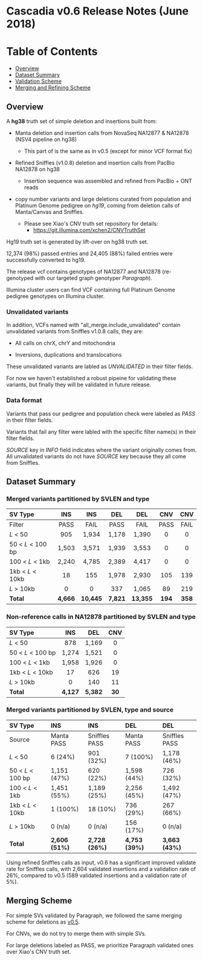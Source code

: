 # Cascadia v0.6 Release Notes (June 2018)

# Table of Contents
- [Overview](#Overview)
- [Dataset Summary](#v06-truthset)
- [Validation Scheme](#validation-scheme)
- [Merging and Refining Scheme](#merging-and-refining-scheme)

## Overview

A **hg38** truth set of simple deletion and insertions built from:
    
- Manta deletion and insertion calls from NovaSeq NA12877 & NA12878 (NSV4 pipeline on hg38)
    - This part of is the same as in v0.5 (except for minor VCF format fix)

- Refined Sniffles (v1.0.8) deletion and insertion calls from PacBio NA12878 on hg38
    - Insertion sequence was assembled and refined from PacBio + ONT reads

- copy number variants and large deletions curated from population and Platinum Genome pedigree on *hg19*, coming from deletion calls of Manta/Canvas and Sniffles.
    - Please see Xiao's CNV truth set repository for details:
        - https://git.illumina.com/xchen2/CNVTruthSet

Hg19 truth set is generated by lift-over on hg38 truth set.

12,374 (98%) passed entries and 24,405 (88%) failed entries were successfully converted to hg19.

The release vcf contains genotypes of NA12877 and NA12878 (re-genotyped with our targeted graph genotyper *Paragraph*).

Illumina cluster users can find VCF containing full Platinum Genome pedigree genotypes on Illumina cluster.

### Unvalidated variants

In addition, VCFs named with "all_merge.include_unvalidated" contain unvalidated variants from Sniffles v1.0.8 calls, they are:

- All calls on chrX, chrY and mitochondria

- Inversions, duplications and translocations

These unvalidated variants are labled as *UNVALIDATED* in their filter fields.

For now we haven't established a robust pipeine for validating these variants, but finally they will be validated in future release.

### Data format

Variants that pass our pedigree and population check were labeled as *PASS* in their filter fields.

Variants that fail any filter were labled with the specific filter name(s) in their filter fields.

*SOURCE* key in *INFO* field indicates where the variant originally comes from. All unvalidated variants do not have *SOURCE* key because they all come from Sniffles.

## Dataset Summary

### Merged variants partitioned by SVLEN and type

|         SV Type       |    INS    |    INS    |    DEL    |    DEL    |    CNV    |    CNV    |
|:----------------------|:---------:|:---------:|:---------:|:---------:|:---------:|:---------:|
|          Filter       |    PASS   |    FAIL   |    PASS   |    FAIL   |    PASS   |    FAIL   |
|   _L_ \< 50           |    905    |   1,934   |   1,178   |   1,390   |     0     |     0     |
|  50 \< _L_ \< 100 bp  |   1,503   |   3,571   |   1,939   |   3,553   |     0     |     0     |
|  100 \< _L_ \< 1kb    |   2,240   |   4,785   |   2,389   |   4,417   |     0     |     0     |
|  1kb \< _L_ \< 10kb   |     18    |    155    |   1,978   |   2,930   |    105    |    139    |
|   _L_ > 10kb          |     0     |     0     |    337    |   1,065   |     89    |    219    |
| __Total__             | __4,666__ | __10,445__| __7,821__ | __13,355__|  __194__  |  __358__  |

### **Non-reference** calls in NA12878 partitioned by SVLEN and type

|         SV Type       |    INS    |    DEL    |    CNV    |
|:----------------------|:---------:|:---------:|:---------:|
|   _L_ \< 50           |    878    |   1,169   |     0     |
|  50 \< _L_ \< 100 bp  |   1,274   |   1,521   |     0     |
|  100 \< _L_ \< 1kb    |   1,958   |   1,926   |     0     |
|  1kb \< _L_ \< 10kb   |     17    |    626    |     19    |
|   _L_ > 10kb          |     0     |    140    |     11    |
| __Total__             | __4,127__ | __5,382__ |   __30__  |



### Merged variants partitioned by SVLEN, type and source

|         SV Type       |      INS      |      INS      |      DEL      |      DEL      |
|:----------------------|:--------------|:--------------|:--------------|:--------------|
|        Source         |  Manta PASS   | Sniffles PASS |  Manta PASS   | Sniffles PASS |
|      _L_ \< 50        |     6 (24%)   |   901 (32%)   |    7 (100%)   |  1,178 (46%)  |
|  50 \< _L_ \< 100 bp  |  1,151 (47%)  |   620 (22%)   |  1,598 (44%)  |   726 (32%)   |
|  100 \< _L_ \< 1kb    |  1,451 (55%)  |  1,189 (25%)  |  2,256 (45%)  |  1,492 (47%)  |
|  1kb \< _L_ \< 10kb   |    1 (100%)   |    18 (10%)   |   736 (29%)   |   267 (66%)   |
|     _L_ > 10kb        |    0 (n/a)    |    0 (n/a)    |   156 (17%)   |    0 (n/a)    |
|      __Total__        |__2,606 (51%)__|__2,728 (26%)__|__4,753 (39%)__|__3,663 (43%)__|

Using refined Sniffles calls as input, v0.6 has a significant improved validate rate for Sniffles calls, with 2,604 validated insertions and a validation rate of 26%, compared to v0.5 (589 validated insertions and a validation rate of 5%).

## Merging Scheme

For simple SVs validated by Paragraph, we followed the same merging scheme for deletions as [v0.5](../v0.5/README.md).

For CNVs, we do not try to merge them with simple SVs.

For large deletions labeled as PASS, we prioritize Paragraph validated ones over Xiao's CNV truth set.